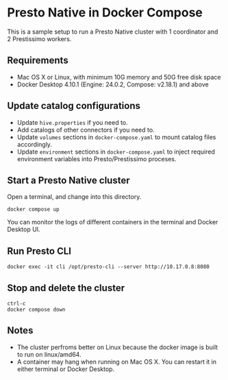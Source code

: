 # Presto Native in Docker Compose
This is a sample setup to run a Presto Native cluster with 1 coordinator and 2 Prestissimo workers.

## Requirements
* Mac OS X or Linux, with minimum 10G memory and 50G free disk space
* Docker Desktop 4.10.1 (Engine: 24.0.2, Compose: v2.18.1) and above

## Update catalog configurations
* Update `hive.properties` if you need to.
* Add catalogs of other connectors if you need to.
* Update `volumes` sections in `docker-compose.yaml` to mount catalog files accordingly.
* Update `environment` sections in `docker-compose.yaml` to inject required environment variables into Presto/Prestissimo proceses.

## Start a Presto Native cluster
Open a terminal, and change into this directory.

    docker compose up
You can monitor the logs of different containers in the terminal and Docker Desktop UI.

## Run Presto CLI
    docker exec -it cli /opt/presto-cli --server http://10.17.0.8:8080

## Stop and delete the cluster
    ctrl-c 
    docker compose down

## Notes
* The cluster perfroms better on Linux because the docker image is built to run on linux/amd64.
* A container may hang when running on Mac OS X. You can restart it in either terminal or Docker Desktop.
